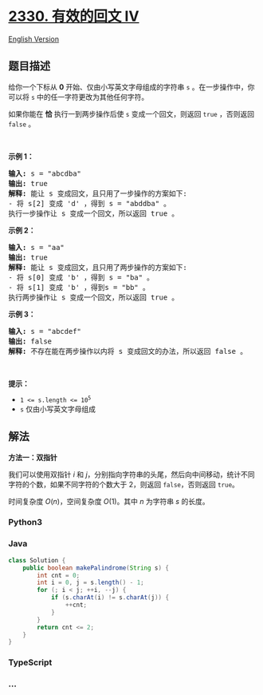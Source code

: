 # [2330. 有效的回文 IV](https://leetcode.cn/problems/valid-palindrome-iv)

[English Version](/solution/2300-2399/2330.Valid%20Palindrome%20IV/README_EN.md)

## 题目描述

<!-- 这里写题目描述 -->

<p>给你一个下标从 <strong>0</strong> 开始、仅由小写英文字母组成的字符串 <code>s</code> 。在一步操作中，你可以将 <code>s</code> 中的任一字符更改为其他任何字符。</p>

<p>如果你能在 <strong>恰</strong> 执行一到两步操作后使 <code>s</code> 变成一个回文，则返回 <code>true</code> ，否则返回 <code>false</code> 。</p>

<p>&nbsp;</p>

<p><strong>示例 1：</strong></p>

<pre>
<strong>输入:</strong> s = "abcdba"
<strong>输出:</strong> true
<strong>解释:</strong> 能让 s 变成回文，且只用了一步操作的方案如下:
- 将 s[2] 变成 'd' ，得到 s = "abddba" 。
执行一步操作让 s 变成一个回文，所以返回 true 。
</pre>

<p><strong>示例 2：</strong></p>

<pre>
<strong>输入:</strong> s = "aa"
<strong>输出:</strong> true
<strong>解释:</strong> 能让 s 变成回文，且只用了两步操作的方案如下:
- 将 s[0] 变成 'b' ，得到 s = "ba" 。
- 将 s[1] 变成 'b' ，得到s = "bb" 。
执行两步操作让 s 变成一个回文，所以返回 true 。 
</pre>

<p><strong>示例 3：</strong></p>

<pre>
<strong>输入:</strong> s = "abcdef"
<strong>输出:</strong> false
<strong>解释:</strong> 不存在能在两步操作以内将 s 变成回文的办法，所以返回 false 。
</pre>

<p>&nbsp;</p>

<p><strong>提示：</strong></p>

<ul>
	<li><code>1 &lt;= s.length &lt;= 10<sup>5</sup></code></li>
	<li><code>s</code> 仅由小写英文字母组成</li>
</ul>

## 解法

<!-- 这里可写通用的实现逻辑 -->

**方法一：双指针**

我们可以使用双指针 $i$ 和 $j$，分别指向字符串的头尾，然后向中间移动，统计不同字符的个数，如果不同字符的个数大于 $2$，则返回 `false`，否则返回 `true`。

时间复杂度 $O(n)$，空间复杂度 $O(1)$。其中 $n$ 为字符串 $s$ 的长度。

<!-- tabs:start -->

### **Python3**

<!-- 这里可写当前语言的特殊实现逻辑 -->



### **Java**

<!-- 这里可写当前语言的特殊实现逻辑 -->

```java
class Solution {
    public boolean makePalindrome(String s) {
        int cnt = 0;
        int i = 0, j = s.length() - 1;
        for (; i < j; ++i, --j) {
            if (s.charAt(i) != s.charAt(j)) {
                ++cnt;
            }
        }
        return cnt <= 2;
    }
}
```









### **TypeScript**



### **...**

```

```


